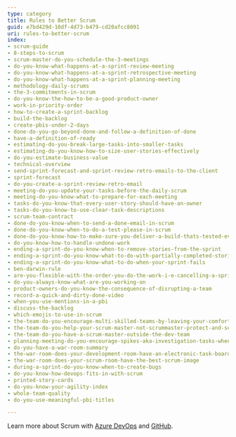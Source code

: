 ```yaml
---
type: category
title: Rules to Better Scrum
guid: e7bd429d-10df-4d73-b479-cd20afcc8091
uri: rules-to-better-scrum
index:
- scrum-guide
- 8-steps-to-scrum
- scrum-master-do-you-schedule-the-3-meetings
- do-you-know-what-happens-at-a-sprint-review-meeting
- do-you-know-what-happens-at-a-sprint-retrospective-meeting
- do-you-know-what-happens-at-a-sprint-planning-meeting
- methodology-daily-scrums
- the-3-commitments-in-scrum
- do-you-know-the-how-to-be-a-good-product-owner
- work-in-priority-order
- how-to-create-a-sprint-backlog
- build-the-backlog
- create-pbis-under-2-days
- done-do-you-go-beyond-done-and-follow-a-definition-of-done
- have-a-definition-of-ready
- estimating-do-you-break-large-tasks-into-smaller-tasks
- estimating-do-you-know-how-to-size-user-stories-effectively
- do-you-estimate-business-value
- technical-overview
- send-sprint-forecast-and-sprint-review-retro-emails-to-the-client
- sprint-forecast
- do-you-create-a-sprint-review-retro-email
- meeting-do-you-update-your-tasks-before-the-daily-scrum
- meeting-do-you-know-what-to-prepare-for-each-meeting
- tasks-do-you-know-that-every-user-story-should-have-an-owner
- tasks-do-you-know-to-use-clear-task-descriptions
- scrum-team-contract
- done-do-you-know-when-to-send-a-done-email-in-scrum
- done-do-you-know-when-to-do-a-test-please-in-scrum
- done-do-you-know-how-to-make-sure-you-deliver-a-build-thats-tested-every-sprint
- do-you-know-how-to-handle-undone-work
- ending-a-sprint-do-you-know-when-to-remove-stories-from-the-sprint
- ending-a-sprint-do-you-know-what-to-do-with-partially-completed-stories
- ending-a-sprint-do-you-know-what-to-do-when-your-sprint-fails
- ben-darwin-rule
- are-you-flexible-with-the-order-you-do-the-work-i-e-cancelling-a-sprint
- do-you-always-know-what-are-you-working-on
- product-owners-do-you-know-the-consequence-of-disrupting-a-team
- record-a-quick-and-dirty-done-video
- when-you-use-mentions-in-a-pbi
- discuss-the-backlog
- which-emojis-to-use-in-scrum
- the-team-do-you-encourage-multi-skilled-teams-by-leaving-your-comfort-zone
- the-team-do-you-help-your-scrum-master-not-scrummaster-protect-and-serve-the-team
- the-team-do-you-have-a-scrum-master-outside-the-dev-team
- planning-meeting-do-you-encourage-spikes-aka-investigation-tasks-when-a-story-is-inestimable
- do-you-have-a-war-room-summary
- the-war-room-does-your-development-room-have-an-electronic-task-board-physical-is-ok-too-for-small-co-located-teams
- the-war-room-does-your-scrum-room-have-the-best-scrum-image
- during-a-sprint-do-you-know-when-to-create-bugs
- do-you-know-how-devops-fits-in-with-scrum
- printed-story-cards
- do-you-know-your-agility-index
- whole-team-quality
- do-you-use-meaningful-pbi-titles

---
```


Learn more about Scrum with [Azure DevOps](/rules-to-better-scrum-using-azure-devops) and [GitHub](/rules-to-better-scrum-using-github).
